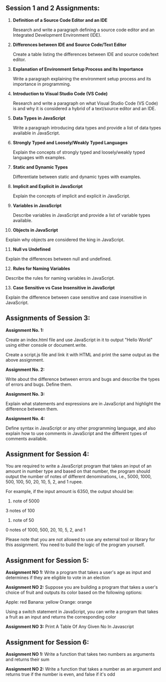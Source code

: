 
## Session 1 and 2 Assignments:

1.  **Definition of a Source Code Editor and an IDE**
    
    Research and write a paragraph defining a source code editor and an Integrated Development Environment (IDE).
    
2.  **Differences between IDE and Source Code/Text Editor**
    
    Create a table listing the differences between IDE and source code/text editor.
    
3.  **Explanation of Environment Setup Process and Its Importance**
    
    Write a paragraph explaining the environment setup process and its importance in programming.
    
4.  **Introduction to Visual Studio Code (VS Code)**
    
    Research and write a paragraph on what Visual Studio Code (VS Code) is and why it is considered a hybrid of a text/source editor and an IDE.
    
5.  **Data Types in JavaScript**
    
    Write a paragraph introducing data types and provide a list of data types available in JavaScript.
    
6.  **Strongly Typed and Loosely/Weakly Typed Languages**
    
    Explain the concepts of strongly typed and loosely/weakly typed languages with examples.
    
7.  **Static and Dynamic Types**
    
    Differentiate between static and dynamic types with examples.
    
8.  **Implicit and Explicit in JavaScript**
    
    Explain the concepts of implicit and explicit in JavaScript.
    
9.  **Variables in JavaScript**
    
    Describe variables in JavaScript and provide a list of variable types available.
    
10.  **Objects in JavaScript**
    

Explain why objects are considered the king in JavaScript.

11.  **Null vs Undefined**

Explain the differences between null and undefined.

12.  **Rules for Naming Variables**

Describe the rules for naming variables in JavaScript.

13.  **Case Sensitive vs Case Insensitive in JavaScript**

Explain the difference between case sensitive and case insensitive in JavaScript.




## Assignments of Session 3:

**Assignment No. 1:**

Create an index.html file and use JavaScript in it to output "Hello World" using either console or document.write.

Create a script.js file and link it with HTML and print the same output as the above assignment.

**Assignment No. 2:**

Write about the difference between errors and bugs and describe the types of errors and bugs. Define them.

**Assignment No. 3:**

Explain what statements and expressions are in JavaScript and highlight the difference between them.

**Assignment No. 4:**

Define syntax in JavaScript or any other programming language, and also explain how to use comments in JavaScript and the different types of comments available.


## Assignment for Session 4:

You are required to write a JavaScript program that takes an input of an amount in number type and based on that number, the program should output the number of notes of different denominations, i.e., 5000, 1000, 500, 100, 50, 20, 10, 5, 2, and 1 rupee.

For example, if the input amount is 6350, the output should be:

1. note of 5000

3 notes of 100

1. note of 50

0 notes of 1000, 500, 20, 10, 5, 2, and 1

Please note that you are not allowed to use any external tool or library for this assignment. You need to build the logic of the program yourself.


## Assignment for Session 5: 

**Assignment NO 1:**
Write a program that takes a user's age as input and determines if they are eligible to vote in an election 

**Assignment NO 2:**
Suppose you are building a program that takes a user's choice of fruit and outputs its color based on the following options:

Apple: red
Banana: yellow
Orange: orange

Using a switch statement in JavaScript, you can write a program that takes a fruit as an input and returns the corresponding color

**Assignment NO 3:**
Print A Table Of Any Given No In Javascript 

## Assignment for Session 6: 

**Assignment NO 1:**
Write a function that takes two numbers as arguments and returns their sum

**Assignment NO 2:**
Write a function that takes a number as an argument and returns true if the number is even, and false if it's odd

